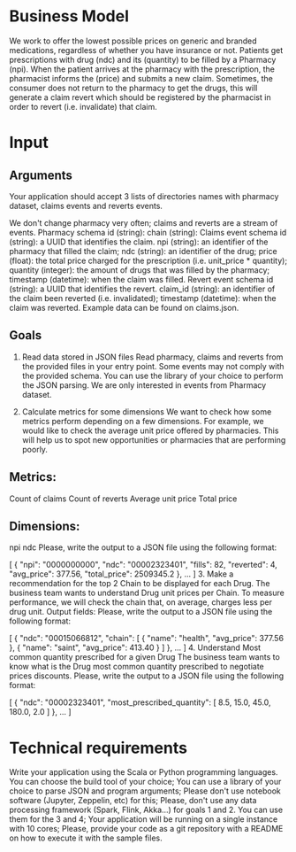 # Business Model
We work to offer the lowest possible prices on generic and branded medications, regardless of whether you have insurance or not. Patients get prescriptions with drug (ndc) and its (quantity) to be filled by a Pharmacy (npi). When the patient arrives at the pharmacy with the prescription, the pharmacist informs the (price) and submits a new claim. Sometimes, the consumer does not return to the pharmacy to get the drugs, this will generate a claim revert which should be registered by the pharmacist in order to revert (i.e. invalidate) that claim.

# Input
## Arguments
Your application should accept 3 lists of directories names with pharmacy dataset, claims events and reverts events.

We don't change pharmacy very often;
claims and reverts are a stream of events.
Pharmacy schema
id (string):
chain (string):
Claims event schema
id (string): a UUID that identifies the claim.
npi (string): an identifier of the pharmacy that filled the claim;
ndc (string): an identifier of the drug;
price (float): the total price charged for the prescription (i.e. unit_price * quantity);
quantity (integer): the amount of drugs that was filled by the pharmacy;
timestamp (datetime): when the claim was filled.
Revert event schema
id (string): a UUID that identifies the revert.
claim_id (string): an identifier of the claim been reverted (i.e. invalidated);
timestamp (datetime): when the claim was reverted.
Example data can be found on claims.json.

## Goals
1. Read data stored in JSON files
Read pharmacy, claims and reverts from the provided files in your entry point. Some events may not comply with the provided schema. You can use the library of your choice to perform the JSON parsing. We are only interested in events from Pharmacy dataset.

2. Calculate metrics for some dimensions
We want to check how some metrics perform depending on a few dimensions. For example, we would like to check the average unit price offered by pharmacies. This will help us to spot new opportunities or pharmacies that are performing poorly.

## Metrics:

Count of claims
Count of reverts
Average unit price
Total price
## Dimensions:

npi
ndc
Please, write the output to a JSON file using the following format:

[
    {
        "npi": "0000000000",
        "ndc": "00002323401",
        "fills": 82,
        "reverted": 4,
        "avg_price": 377.56,
        "total_price": 2509345.2
    },
    ...
]
3. Make a recommendation for the top 2 Chain to be displayed for each Drug.
The business team wants to understand Drug unit prices per Chain. To measure performance, we will check the chain that, on average, charges less per drug unit. Output fields: Please, write the output to a JSON file using the following format:

[
    {
        "ndc": "00015066812",
        "chain": [
            {
                "name": "health",
                "avg_price": 377.56
            },
            {
                "name": "saint",
                "avg_price": 413.40
            }
        ]
    },
    ...
]
4. Understand Most common quantity prescribed for a given Drug
The business team wants to know what is the Drug most common quantity prescribed to negotiate prices discounts. Please, write the output to a JSON file using the following format:

[
    {
        "ndc": "00002323401",
        "most_prescribed_quantity": [
            8.5, 15.0, 45.0, 180.0, 2.0
        ]
    },
    ...
]
# Technical requirements
Write your application using the Scala or Python programming languages. You can choose the build tool of your choice;
You can use a library of your choice to parse JSON and program arguments;
Please don't use notebook software (Jupyter, Zeppelin, etc) for this;
Please, don't use any data processing framework (Spark, Flink, Akka...) for goals 1 and 2. You can use them for the 3 and 4;
Your application will be running on a single instance with 10 cores; Please, provide your code as a git repository with a README on how to execute it with the sample files.